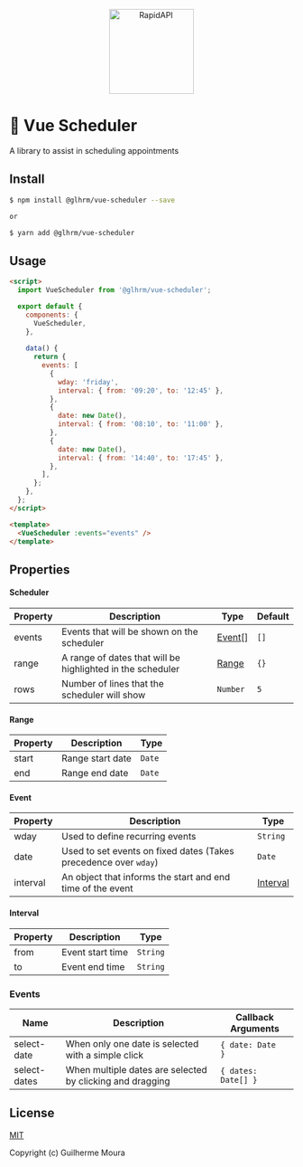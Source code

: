 <p align="center">
  <img style="object: contain; height: 150px" alt="RapidAPI" src="https://raw.githubusercontent.com/glhrmoura/vue-scheduler/main/static/logo.png">
</p>

# 📅 Vue Scheduler

A library to assist in scheduling appointments

## Install

```bash
$ npm install @glhrm/vue-scheduler --save

or 

$ yarn add @glhrm/vue-scheduler
```

## Usage

```html
<script>
  import VueScheduler from '@glhrm/vue-scheduler';

  export default {
    components: {
      VueScheduler,
    },
  
    data() {
      return {
        events: [
          {
            wday: 'friday',
            interval: { from: '09:20', to: '12:45' },
          },
          {
            date: new Date(),
            interval: { from: '08:10', to: '11:00' },
          },
          {
            date: new Date(),
            interval: { from: '14:40', to: '17:45' },
          },
        ],
      };
    },
  };
</script>

<template>
  <VueScheduler :events="events" />
</template>
```

## Properties

#### Scheduler

| Property            | Description                                                | Type                | Default        |
| ------------------- | ---------------------------------------------------------- | ------------------- | -------------- |
| events              | Events that will be shown on the scheduler                 | [Event[]](#event)   | `[]`           |
| range               | A range of dates that will be highlighted in the scheduler | [Range](#range)     | `{}`           |
| rows                | Number of lines that the scheduler will show               | `Number`            | `5`            |

#### Range

| Property        |  Description       |  Type  |
| --------------- | ------------------ | ------ |
| start           | Range start date   | `Date` |
| end             | Range end date     | `Date` |


#### Event

| Property                  |  Description                                                     |  Type                 |
| ------------------------- | ---------------------------------------------------------------- | --------------------- |
| wday                      | Used to define recurring events                                  | `String`                |
| date                      | Used to set events on fixed dates (Takes precedence over `wday`) | `Date`                  |
| interval                  | An object that informs the start and end time of the event       | [Interval](#interval) | 

#### Interval

| Property        |  Description         |  Type   |
| --------------- | -------------------- | ------- |
| from            | Event start time     | `String` |
| to              | Event end time       | `String` |


### Events

| Name            | Description                                                     | Callback Arguments      |
| --------------- | --------------------------------------------------------------- | ----------------------- |
| select-date     | When only one date is selected with a simple click              | `{ date: Date   }`      |
| select-dates    | When multiple dates are selected by clicking and dragging       | `{ dates: Date[] }`     |


## License

[MIT](https://github.com/glhrmoura/vue-scheduler/blob/main/LICENSE)

Copyright (c) Guilherme Moura

